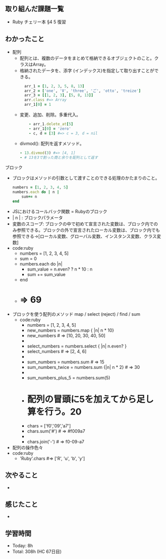 ## 取り組んだ課題一覧
- Ruby チェリー本 §4 5 復習
## わかったこと
- 配列
  - 配列とは、複数のデータをまとめて格納できるオブジェクトのこと。クラスはArray。
  - 格納されたデータを、添字 (インデックス)を指定して取り出すことができる。
      ```ruby
        arr_1 = [1, 2, 3, 5, 8, 13]
        arr_2 = ['one', 'Ⅱ', 'three', 'ご', 'otto', 'treize']
        arr_3 = [[1, 2, 3], [5, 8, 13]]
        arr.class #=> Array
        arr_1[0] = 1
    ```
  - 変更、追加、削除。多重代入。
      ```ruby
          - arr_1.delete_at[5]
          - arr_1[0] = 'zero'
          - c, d = [3] #=> c = 3, d = nil
      ```
  - divmod(): 配列を返すメソッド。
      ```ruby
      - 13.divmod(3) #=> [4, 1] 
      - # 13を3で割った商と余りを配列として返す
      ```
ブロック
  - ブロックはメソッドの引数として渡すことのできる処理のかたまりのこと。
      ```ruby
      numbers = [1, 2, 3, 4, 5]
      numbers.each do | n |
          sum+= n
      end
      ```
  - JSにおけるコールバック関数 = Rubyのブロック
  - | n | : ブロックパラメータ
  - 変数のスコープ: ブロックの中で初めて宣言された変数は、ブロック内でのみ参照できる。ブロックの外で宣言されたローカル変数は、ブロック内でも参照できる→[ローカル変数、グローバル変数、インスタンス変数、クラス変数]
  - code:ruby
    - numbers = [1, 2, 3, 4, 5]
    - sum = 0
    - numbers.each do |n|
      - sum_value = n.even? ? n * 10 : n
      - sum += sum_value
    - end
    - # => 69
  - ブロックを使う配列のメソッド map / select (reject) / find / sum
    - code:ruby
      - numbers = [1, 2, 3, 4, 5]
      - new_numbers = numbers.map { |n| n * 10}
      - new_numbers # => [10, 20, 30, 40, 50]
      - 
      - select_numbers = numbers.select { |n| n.even? }
      - select_numbers # => [2, 4, 6]
      - 
      - sum_numbers = numbers.sum # => 15
      - sum_numbers_twice = numbers.sum {|n| n * 2} # => 30
      - 
      - sum_numbers_plus_5 = numbers.sum(5) 
      - # 配列の冒頭に5を加えてから足し算を行う。20
      - chars = ['f0','09','a7']
      - chars.sum('#') # => #f009a7
      - 
      - chars.join('-') # => f0-09-a7
  - 配列の操作色々
  - code:ruby
    - 'Ruby'.chars #=> ['R', 'u', 'b', 'y']
## 次やること
- 
## 感じたこと
- 
## 学習時間
- Today: 8h
- Total: 308h (HC 67日目)
